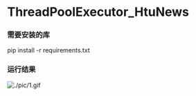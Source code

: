 # ThreadPoolExecutor_HtuNews

### 需要安装的库

pip install -r requirements.txt

### 运行结果
![./pic/1.gif](./pic/1.gif)
